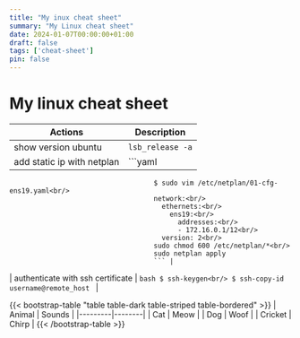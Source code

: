 ```yaml
---
title: "My inux cheat sheet"
summary: "My Linux cheat sheet"
date: 2024-01-07T00:00:00+01:00
draft: false
tags: ['cheat-sheet']
pin: false
---
```


# My linux cheat sheet

| Actions                             | Description |
|-------------------------------------|-------------|
| show version ubuntu                 | `lsb_release -a` |
| add static ip with netplan           | ```yaml
                                        $ sudo vim /etc/netplan/01-cfg-ens19.yaml<br/>
                                        network:<br/>
                                          ethernets:<br/>
                                            ens19:<br/>
                                              addresses:<br/>
                                              - 172.16.0.1/12<br/>
                                          version: 2<br/>
                                        sudo chmod 600 /etc/netplan/*<br/>
                                        sudo netplan apply
                                        ``` |
| authenticate with ssh certificate   | ```bash
                                        $ ssh-keygen<br/>
                                        $ ssh-copy-id username@remote_host
                                        ``` |

{{< bootstrap-table "table table-dark table-striped table-bordered" >}}
| Animal  | Sounds |
|---------|--------|
| Cat     | Meow   |
| Dog     | Woof   |
| Cricket | Chirp  |
{{< /bootstrap-table >}}